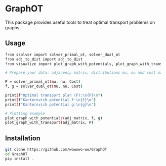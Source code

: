 # GraphOT

This package provides useful tools to treat optimal transport problems on graphs

## Usage

```bash 
from ssolver import solver_primal_ot, solver_dual_ot
from adj_to_dist import adj_to_dist
from visualize import plot_graph_with_potentials, plot_graph_with_transport

# Prepare your data: adjacency matrix, distributions mu, nu and cost matrix Cost

P = solver_primal_ot(mu, nu, Cost)
f, g = solver_dual_ot(mu, nu, Cost)

print(f"Optimal transport plan (P):\n{P}\n")
print(f"Kantorovich potential f:\n{f}\n")
print(f"Kantorovich potential g:\n{g}\n")

# Plotting example
plot_graph_with_potentials(adj_matrix, f, g)
plot_graph_with_transport(adj_matrix, P)

 ```
 
## Installation

```bash
git clone https://github.com/wowowo-wo/GraphOT
cd GraphOT
pip install .
```

